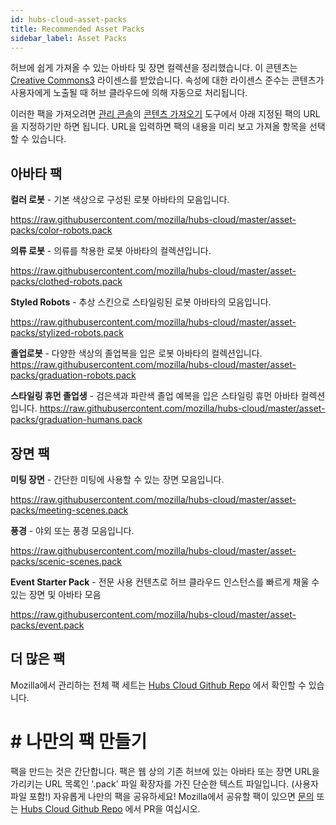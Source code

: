 ```yaml
---
id: hubs-cloud-asset-packs
title: Recommended Asset Packs
sidebar_label: Asset Packs
---
```


허브에 쉽게 가져올 수 있는 아바타 및 장면 컬렉션을 정리했습니다. 이 콘텐츠는 [Creative Commons3](https://creativecommons.org/licenses/by/3.0/us/) 라이센스를 받았습니다. 속성에 대한 라이센스 준수는 콘텐츠가 사용자에게 노출될 때 허브 클라우드에 의해 자동으로 처리됩니다.

이러한 팩을 가져오려면 [관리 콘솔](hubs-cloud-getting-started-ko.md)의 [콘텐츠 가져오기](hubs-cloud-importing-content-ko.md) 도구에서 아래 지정된 팩의 URL을 지정하기만 하면 됩니다. URL을 입력하면 팩의 내용을 미리 보고 가져올 항목을 선택할 수 있습니다.

## 아바타 팩

**컬러 로봇** - 기본 색상으로 구성된 로봇 아바타의 모음입니다.

https://raw.githubusercontent.com/mozilla/hubs-cloud/master/asset-packs/color-robots.pack

**의류 로봇** - 의류를 착용한 로봇 아바타의 컬렉션입니다.

https://raw.githubusercontent.com/mozilla/hubs-cloud/master/asset-packs/clothed-robots.pack

**Styled Robots** - 추상 스킨으로 스타일링된 로봇 아바타의 모음입니다.

https://raw.githubusercontent.com/mozilla/hubs-cloud/master/asset-packs/stylized-robots.pack

**졸업로봇** - 다양한 색상의 졸업복을 입은 로봇 아바타의 컬렉션입니다.
https://raw.githubusercontent.com/mozilla/hubs-cloud/master/asset-packs/graduation-robots.pack

**스타일링 휴먼 졸업생** - 검은색과 파란색 졸업 예복을 입은 스타일링 휴먼 아바타 컬렉션입니다.
https://raw.githubusercontent.com/mozilla/hubs-cloud/master/asset-packs/graduation-humans.pack

## 장면 팩

**미팅 장면** - 간단한 미팅에 사용할 수 있는 장면 모음입니다.

https://raw.githubusercontent.com/mozilla/hubs-cloud/master/asset-packs/meeting-scenes.pack

**풍경** - 야외 또는 풍경 모음입니다.

https://raw.githubusercontent.com/mozilla/hubs-cloud/master/asset-packs/scenic-scenes.pack

**Event Starter Pack** - 전문 사용 컨텐츠로 허브 클라우드 인스턴스를 빠르게 채울 수 있는 장면 및 아바타 모음

https://raw.githubusercontent.com/mozilla/hubs-cloud/master/asset-packs/event.pack


## 더 많은 팩

Mozilla에서 관리하는 전체 팩 세트는 [Hubs Cloud Github Repo](https://github.com/mozilla/hubs-cloud/tree/master/asset-packs) 에서 확인할 수 있습니다.

# # 나만의 팩 만들기

팩을 만드는 것은 간단합니다. 팩은 웹 상의 기존 허브에 있는 아바타 또는 장면 URL을 가리키는 URL 목록인 '.pack' 파일 확장자를 가진 단순한 텍스트 파일입니다. (사용자 파일 포함!) 자유롭게 나만의 팩을 공유하세요! Mozilla에서 공유할 팩이 있으면 [문의](메일:hubs@mozilla.com) 또는 [Hubs Cloud Github Repo](https://github.com/mozilla/hubs-cloud/tree/master/asset-packs) 에서 PR을 여십시오.